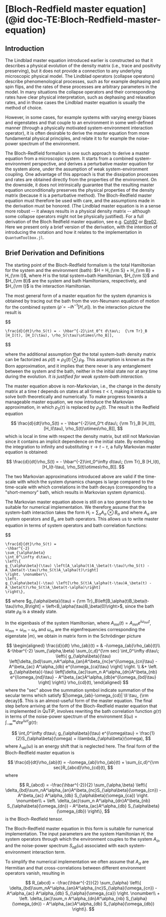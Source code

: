 # [Bloch-Redfield master equation](@id doc-TE:Bloch-Redfield-master-equation)

## Introduction

The Lindblad master equation introduced earlier is constructed so that it describes a physical evolution of the density matrix (i.e., trace and positivity preserving), but it does not provide a connection to any underlying microscopic physical model.
The Lindblad operators (collapse operators) describe phenomenological processes, such as for example dephasing and spin flips, and the rates of these processes are arbitrary parameters in the model.
In many situations the collapse operators and their corresponding rates have clear physical interpretation, such as dephasing and relaxation rates, and in those cases the Lindblad master equation is usually the method of choice.

However, in some cases, for example systems with varying energy biases and eigenstates and that couple to an environment in some well-defined manner (through a physically motivated system-environment interaction operator), it is often desirable to derive the master equation from more fundamental physical principles, and relate it to for example the noise-power spectrum of the environment.

The Bloch-Redfield formalism is one such approach to derive a master equation from a microscopic system.
It starts from a combined system-environment perspective, and derives a perturbative master equation for the system alone, under the assumption of weak system-environment coupling.
One advantage of this approach is that the dissipation processes and rates are obtained directly from the properties of the environment.
On the downside, it does not intrinsically guarantee that the resulting master equation unconditionally preserves the physical properties of the density matrix (because it is a perturbative method).
The Bloch-Redfield master equation must therefore be used with care, and the assumptions made in the derivation must be honored.
(The Lindblad master equation is in a sense more robust -- it always results in a physical density matrix -- although some collapse operators might not be physically justified).
For a full derivation of the Bloch Redfield master equation, see e.g. [Coh92]() or [Bre02]().
Here we present only a brief version of the derivation, with the intention of introducing the notation and how it relates to the implementation in `QuantumToolbox.jl`.


## Brief Derivation and Definitions

The starting point of the Bloch-Redfield formalism is the total Hamiltonian for the system and the environment (bath): $H = H_{\rm S} + H_{\rm B} + H_{\rm I}$, where $H$ is the total system+bath Hamiltonian, $H_{\rm S}$ and $H_{\rm B}$ are the system and bath Hamiltonians, respectively, and $H_{\rm I}$ is the interaction Hamiltonian.

The most general form of a master equation for the system dynamics is obtained by tracing out the bath from the von-Neumann equation of motion for the combined system ($\dot\rho = -i\hbar^{-1}[H, \rho]$). In the interaction picture the result is

$$

    \frac{d}{dt}\rho_S(t) = - \hbar^{-2}\int_0^t d\tau\;  {\rm Tr}_B [H_I(t), [H_I(\tau), \rho_S(\tau)\otimes\rho_B]],
$$

where the additional assumption that the total system-bath density matrix can be factorized as $\rho(t) \approx \rho_S(t) \otimes \rho_B$.
This assumption is known as the Born approximation, and it implies that there never is any entanglement between the system and the bath, neither in the initial state nor at any time during the evolution.
*It is justified for weak system-bath interaction.*

The master equation above is non-Markovian, i.e., the change in the density matrix at a time $t$ depends on states at all times $\tau < t$, making it intractable to solve both theoretically and numerically.
To make progress towards a manageable master equation, we now introduce the Markovian approximation, in which $\rho_S(\tau)$ is replaced by $\rho_S(t)$.
The result is the Redfield equation

$$
    \frac{d}{dt}\rho_S(t) = - \hbar^{-2}\int_0^t d\tau\; {\rm Tr}_B [H_I(t), [H_I(\tau), \rho_S(t)\otimes\rho_B]],
$$
which is local in time with respect the density matrix, but still not Markovian since it contains an implicit dependence on the initial state. By extending the integration to infinity and substituting $\tau \rightarrow t-\tau$, a fully Markovian master equation is obtained:

$$
    \frac{d}{dt}\rho_S(t) = - \hbar^{-2}\int_0^\infty d\tau\; {\rm Tr}_B [H_I(t), [H_I(t-\tau), \rho_S(t)\otimes\rho_B]].
$$

The two Markovian approximations introduced above are valid if the time-scale with which the system dynamics changes is large compared to the time-scale with which correlations in the bath decays (corresponding to a "short-memory" bath, which results in Markovian system dynamics).

The Markovian master equation above is still on a too general form to be suitable for numerical implementation. We therefore assume that the system-bath interaction takes the form $H_I = \sum_\alpha A_\alpha \otimes B_\alpha$ and where $A_\alpha$ are system operators and $B_\alpha$ are bath operators.
This allows us to write master equation in terms of system operators and bath correlation functions:

$$

    \frac{d}{dt}\rho_S(t) =
    -\hbar^{-2}
    \sum_{\alpha\beta}
    \int_0^\infty d\tau\;
    \left\{
    g_{\alpha\beta}(\tau) \left[A_\alpha(t)A_\beta(t-\tau)\rho_S(t) - A_\beta(t-\tau)\rho_S(t)A_\alpha(t)\right]
    \right. \nonumber\\
    \left.
    g_{\alpha\beta}(-\tau) \left[\rho_S(t)A_\alpha(t-\tau)A_\beta(t) - A_\beta(t)\rho_S(t)A_\beta(t-\alpha)\right]
    \right\},
$$
where $g_{\alpha\beta}(\tau) = {\rm Tr}_B\left[B_\alpha(t)B_\beta(t-\tau)\rho_B\right] = \left<B_\alpha(\tau)B_\beta(0)\right>$,
since the bath state $\rho_B$ is a steady state.

In the eigenbasis of the system Hamiltonian, where $A_{mn}(t) = A_{mn} e^{i\omega_{mn}t}$,
$\omega_{mn} = \omega_m - \omega_n$ and $\omega_m$ are the eigenfrequencies
corresponding the eigenstate $\left|m\right>$, we obtain in matrix form in the Schrödinger picture

$$
\begin{aligned}
    \frac{d}{dt} \rho_{ab}(t) = & -i\omega_{ab}\rho_{ab}(t)\\
    &-\hbar^{-2} \sum_{\alpha,\beta} \sum_{c,d}^{\rm sec} \int_0^\infty d\tau\;
    \left\{
    g_{\alpha\beta}(\tau)
    \left[\delta_{bd}\sum_nA^\alpha_{an}A^\beta_{nc}e^{i\omega_{cn}\tau}
    -
    A^\beta_{ac} A^\alpha_{db} e^{i\omega_{ca}\tau}
    \right]
    \right. \\
    &+
    \left.
    g_{\alpha\beta}(-\tau)
    \left[\delta_{ac}\sum_n A^\alpha_{dn}A^\beta_{nb} e^{i\omega_{nd}\tau}
    -
    A^\beta_{ac}A^\alpha_{db}e^{i\omega_{bd}\tau}
    \right]
    \right\} \rho_{cd}(t),
\end{aligned}
$$
where the "sec" above the summation symbol indicate summation of the secular terms which satisfy $|\omega_{ab}-\omega_{cd}| \ll \tau_ {\rm decay}$.
This is an almost-useful form of the master equation. The final step before arriving at the form of the Bloch-Redfield master equation that is implemented in QuTiP, involves rewriting the bath correlation function $g(\tau)$ in terms of the noise-power spectrum of the environment $S(\omega) = \int_{-\infty}^\infty d\tau e^{i\omega\tau} g(\tau)$:

$$
    \int_0^\infty d\tau\; g_{\alpha\beta}(\tau) e^{i\omega\tau} = \frac{1}{2}S_{\alpha\beta}(\omega) + i\lambda_{\alpha\beta}(\omega),
$$
where $\lambda_{ab}(\omega)$ is an energy shift that is neglected here. The final form of the Bloch-Redfield master equation is


$$
    \frac{d}{dt}\rho_{ab}(t)
    =
    -i\omega_{ab}\rho_{ab}(t)
    +
    \sum_{c,d}^{\rm sec}R_{abcd}\rho_{cd}(t),
$$
where

$$
    R_{abcd} =  -\frac{\hbar^{-2}}{2} \sum_{\alpha,\beta}
    \left\{
    \delta_{bd}\sum_nA^\alpha_{an}A^\beta_{nc}S_{\alpha\beta}(\omega_{cn})
    -
    A^\beta_{ac} A^\alpha_{db} S_{\alpha\beta}(\omega_{ca})
    \right. \nonumber\\
    +
    \left.
    \delta_{ac}\sum_n A^\alpha_{dn}A^\beta_{nb} S_{\alpha\beta}(\omega_{dn})
    -
    A^\beta_{ac}A^\alpha_{db} S_{\alpha\beta}(\omega_{db})
    \right\},
$$
is the Bloch-Redfield tensor.

The Bloch-Redfield master equation in this form is suitable for numerical implementation. The input parameters are the system Hamiltonian $H$, the system operators through which the environment couples to the system $A_\alpha$, and the noise-power spectrum $S_{\alpha\beta}(\omega)$ associated with each system-environment interaction term.

To simplify the numerical implementation we often assume that $A_\alpha$ are Hermitian and that cross-correlations between different environment operators vanish, resulting in

$$
    R_{abcd} =  -\frac{\hbar^{-2}}{2} \sum_{\alpha}
    \left\{
    \delta_{bd}\sum_nA^\alpha_{an}A^\alpha_{nc}S_{\alpha}(\omega_{cn})
    -
    A^\alpha_{ac} A^\alpha_{db} S_{\alpha}(\omega_{ca})
    \right. \nonumber\\
    +
    \left.
    \delta_{ac}\sum_n A^\alpha_{dn}A^\alpha_{nb} S_{\alpha}(\omega_{dn})
    -
    A^\alpha_{ac}A^\alpha_{db} S_{\alpha}(\omega_{db})
    \right\}.
$$

